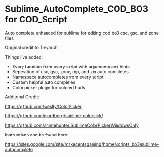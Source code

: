 # Sublime_AutoComplete_COD_BO3 for COD_Script
Auto complete enhanced for sublime for editing cod bo3 csc, gsc, and zone files

Original credit to Treyarch

Things I've added:
- Every function from every script with arguments and hints
- Seperation of csc, gsc, zone, mp, and zm auto completes
- Namespace autocompletes from every script
- Custom helpful auto completes
- Color picker plugin for colored huds


Additonal Credit:

https://github.com/weslly/ColorPicker

https://github.com/jnordberg/sublime-colorpick/

https://github.com/animehunter/SublimeColorPickerWindowsOnly



Instructions can be found here:

https://sites.google.com/site/makecentsgaming/home/scripts_bo3/sublime-autocomplete
